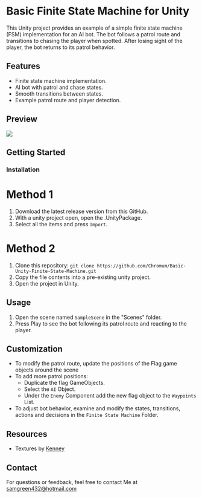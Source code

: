 # Basic Finite State Machine for Unity

This Unity project provides an example of a simple finite state machine (FSM) implementation for an AI bot. The bot follows a patrol route and transitions to chasing the player when spotted. After losing sight of the player, the bot returns to its patrol behavior.

## Features

- Finite state machine implementation.
- AI bot with patrol and chase states.
- Smooth transitions between states.
- Example patrol route and player detection.

## Preview

![](https://github.com/Chromum/Basic-Unity-Finite-State-Machine/blob/main/ReadMeGIF.gif)


## Getting Started

### Installation

# Method 1
1. Download the latest release version from this GitHub.
2. With a unity project open, open the .UnityPackage.
3. Select all the items and press `Import`.

# Method 2

1. Clone this repository: `git clone https://github.com/Chromum/Basic-Unity-Finite-State-Machine.git`
2. Copy the file contents into a pre-existing unity project.
3. Open the project in Unity.

## Usage

1. Open the scene named `SampleScene` in the "Scenes" folder.
5. Press Play to see the bot following its patrol route and reacting to the player.

## Customization

- To modify the patrol route, update the positions of the Flag game objects around the scene
- To add more patrol positions:
  * Duplicate the flag GameObjects.
  * Select the `AI` Object.
  * Under the `Enemy` Component add the new flag object to the `Waypoints` List.
- To adjust bot behavior, examine and modify the states, transitions, actions and decisions in the `Finite State Machine` Folder.

## Resources
- Textures by [Kenney](https://www.kenney.nl/assets/prototype-textures)

## Contact

For questions or feedback, feel free to contact Me at samgreen432@hotmail.com
